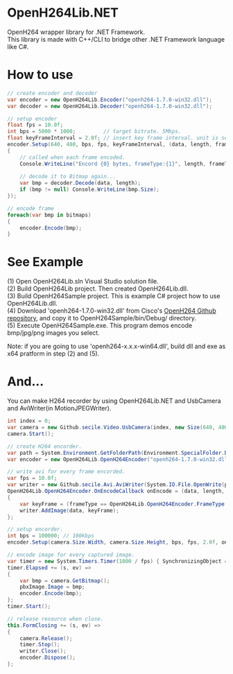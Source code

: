 # OpenH264Lib.NET
OpenH264 wrapper library for .NET Framework.  
This library is made with C++/CLI to bridge other .NET Framework language like C#.  

# How to use
```C#
// create encoder and decoder
var encoder = new OpenH264Lib.Encoder("openh264-1.7.0-win32.dll");
var decoder = new OpenH264Lib.Decoder("openh264-1.7.0-win32.dll");

// setup encoder
float fps = 10.0f;
int bps = 5000 * 1000;         // target bitrate. 5Mbps.
float keyFrameInterval = 2.0f; // insert key frame interval. unit is second.
encoder.Setup(640, 480, bps, fps, keyFrameInterval, (data, length, frameType) =>
{
    // called when each frame encoded.
    Console.WriteLine("Encord {0} bytes, frameType:{1}", length, frameType);
    
    // decode it to Bitmap again...
    var bmp = decoder.Decode(data, length);
    if (bmp != null) Console.WriteLine(bmp.Size);
});

// encode frame
foreach(var bmp in bitmaps)
{
    encoder.Encode(bmp);
}
```

# See Example
(1) Open OpenH264Lib.sln Visual Studio solution file.  
(2) Build OpenH264Lib project. Then created OpenH264Lib.dll.  
(3) Build OpenH264Sample project. This is example C# project how to use OpenH264Lib.dll.  
(4) Download 'openh264-1.7.0-win32.dll' from Cisco's [OpenH264 Github repository](https://github.com/cisco/openh264/releases),
and copy it to OpenH264Sample/bin/Debug/ directory.  
(5) Execute OpenH264Sample.exe. This program demos encode bmp/jpg/png images you select.  

Note: if you are going to use 'openh264-x.x.x-win64.dll', build dll and exe as x64 pratform in step (2) and (5).

# And...
You can make H264 recorder by using OpenH264Lib.NET and UsbCamera and AviWriter(in MotionJPEGWriter).
```C#
int index = 0;
var camera = new Github.secile.Video.UsbCamera(index, new Size(640, 480));
camera.Start();

// create H264 encorder.
var path = System.Environment.GetFolderPath(Environment.SpecialFolder.DesktopDirectory) + @"\test.avi";
var encoder = new OpenH264Lib.OpenH264Encoder("openh264-1.7.0-win32.dll");

// write avi for every frame encorded.
var fps = 10.0f;
var writer = new Github.secile.Avi.AviWriter(System.IO.File.OpenWrite(path), "H264", camera.Size.Width, camera.Size.Height, fps);
OpenH264Lib.OpenH264Encoder.OnEncodeCallback onEncode = (data, length, frameType) =>
{
    var keyFrame = (frameType == OpenH264Lib.OpenH264Encoder.FrameType.IDR) || (frameType == OpenH264Lib.OpenH264Encoder.FrameType.I);
    writer.AddImage(data, keyFrame);
};

// setup encorder.
int bps = 100000; // 100kbps
encoder.Setup(camera.Size.Width, camera.Size.Height, bps, fps, 2.0f, onEncode);

// encode image for every captured image.
var timer = new System.Timers.Timer(1000 / fps) { SynchronizingObject = this };
timer.Elapsed += (s, ev) =>
{
    var bmp = camera.GetBitmap();
    pbxImage.Image = bmp;
    encoder.Encode(bmp);
};
timer.Start();

// release resource when close.
this.FormClosing += (s, ev) =>
{
    camera.Release();
    timer.Stop();
    writer.Close();
    encoder.Dispose();
};
```
